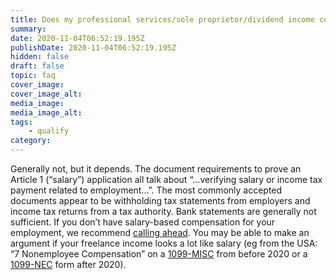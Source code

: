 ```yaml
---
title: Does my professional services/sole proprietor/dividend income count towards the salary requirement for Gold Card application?
summary:
date: 2020-11-04T06:52:19.195Z
publishDate: 2020-11-04T06:52:19.195Z
hidden: false
draft: false
topic: faq
cover_image:
cover_image_alt:
media_image:
media_image_alt:
tags:
    - qualify
category:
---
```


Generally not, but it depends. The document requirements to prove an Article 1 (“salary”) application all talk about “…verifying salary or income tax payment related to employment…”. The most commonly accepted documents appear to be withholding tax statements from employers and income tax returns from a tax authority. Bank statements are generally not sufficient. If you don’t have salary-based compensation for your employment, we recommend [calling ahead](https://taiwangoldcard.com/application-faq/application/#who-can-i-talk-to-about-this). You may be able to make an argument if your freelance income looks a lot like salary (eg from the USA: “7 Nonemployee Compensation” on a [1099-MISC](https://www.irs.gov/forms-pubs/about-form-1099-misc) from before 2020 or a [1099-NEC](https://www.irs.gov/forms-pubs/about-form-1099-nec) form after 2020).